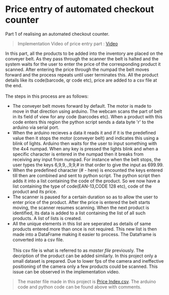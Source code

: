 # Price entry of automated checkout counter
Part 1 of realising an automated checkout counter.
>Implementation Video of price entry part : [Video](https://drive.google.com/file/d/149Q3q940hoRtR1hcXWyi73tVxEw8p2N0/view?usp=sharing)

In this part, all the products to be added into the inventory are placed on the conveyer belt. As they pass through the scanner the belt is halted and the system waits for the user to enter the price of the corresponding product it scanned. After entering the price through the numpad the belt moves forward and the process repeats until user terminates this. All the product details like its code(barcode, qr code etc), price are added to a csv file at the end.
<br><br>
The steps in this process are as follows:<br>
* The conveyer belt moves forward by default. The motor is made to move in that direction using arduino. The webcam scans the part of belt in its field of view for any code (barcodes etc). When a product with this code enters this region the python script sends a data byte 'r' to the arduino via serial port.
* When the arduino recieves a data it reads it and if it is the predefined value then it stops the motor (conveyer belt) and indicates this using a blink of lights. Arduino then waits for the user to input something with the 4x4 numpad. When any key is pressed the lights blink and when a specific character is entered in the numpad then it breaks from receiving any input from numpad. For instance when the belt stops, the user types the keys 6,9,9,.,9,9,# in that order to give the input as 699.99.
* When the predefined character (# - here) is encounted the keys entered till then are combined and sent to python script. The python script then adds it into a list containing the code of the product. So we now have a list containing the type of code(EAN-13,CODE 128 etc), code of the product and its price.
* The scanner is paused for a certain duration so as to allow the user to enter price of the product. After the price is entered the belt starts moving, the scanner resumes scanning. When the next product is identified, its data is added to a list containing the list of all such products. A list of lists is created.
* All the unique elements in this list are seperated as details of same products entered more than once is not required. This new list is then made into a DataFrame making it easier to process. The Dataframe is converted into a csv file.
<br><br>
This csv file is what is referred to as _master file_ previously. The decription of the product can be added similarly. In this project only a small dataset is prepared. Due to lower fps of the camera and ineffective positioning of the camera only a few products could be scanned. This issue can be observed in the implementation video.
> The master file made in this project is [Price Index.csv](https://github.com/Ruthvik-1411/Automated_Conveyerbelt_Checkout/blob/main/price_entry/Price_index.csv).
The arduino code and python code can be found above with comments.
